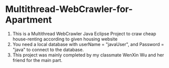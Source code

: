 # Multithread-WebCrawler-for-Apartment
1. This is a Multithread WebCrawler Java Eclipse Project to craw cheap house-renting according to given housing website
2. You need a local database with userName = "javaUser", and Password = "java" to connect to the database.
3. This project was mainly completed by my classmate WenXin Wu and her friend for the main part.
